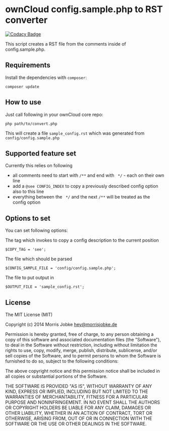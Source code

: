 # ownCloud config.sample.php to RST converter

[![Codacy Badge](https://api.codacy.com/project/badge/Grade/c5e375e4b4af47238dcb8fc234960da4)](https://www.codacy.com/app/settermjd/ownCloud-config-converter?utm_source=github.com&amp;utm_medium=referral&amp;utm_content=settermjd/ownCloud-config-converter&amp;utm_campaign=Badge_Grade)

This script creates a RST file from the comments inside of config.sample.php.

## Requirements

Install the dependencies with `composer`:

	composer update

## How to use

Just call following in your ownCloud core repo:

	php path/to/convert.php

This will create a file `sample_config.rst` which was generated from `config/config.sample.php`

## Supported feature set

Currently this relies on following

 * all comments need to start with `/**` and end with ` */` - each on their own line
 * add a `@see CONFIG_INDEX` to copy a previously described config option also to this line
 * everything between the ` */` and the next `/**` will be treated as the config option

## Options to set

You can set following options:

The tag which invokes to copy a config description to the current position

	$COPY_TAG = 'see';

The file which should be parsed

	$CONFIG_SAMPLE_FILE = 'config/config.sample.php';

The file to put output in

	$OUTPUT_FILE = 'sample_config.rst';

## License

The MIT License (MIT)

Copyright (c) 2014 Morris Jobke <hey@morrisjobke.de>

Permission is hereby granted, free of charge, to any person obtaining a copy
of this software and associated documentation files (the "Software"), to deal
in the Software without restriction, including without limitation the rights
to use, copy, modify, merge, publish, distribute, sublicense, and/or sell
copies of the Software, and to permit persons to whom the Software is
furnished to do so, subject to the following conditions:

The above copyright notice and this permission notice shall be included in all
copies or substantial portions of the Software.

THE SOFTWARE IS PROVIDED "AS IS", WITHOUT WARRANTY OF ANY KIND, EXPRESS OR
IMPLIED, INCLUDING BUT NOT LIMITED TO THE WARRANTIES OF MERCHANTABILITY,
FITNESS FOR A PARTICULAR PURPOSE AND NONINFRINGEMENT. IN NO EVENT SHALL THE
AUTHORS OR COPYRIGHT HOLDERS BE LIABLE FOR ANY CLAIM, DAMAGES OR OTHER
LIABILITY, WHETHER IN AN ACTION OF CONTRACT, TORT OR OTHERWISE, ARISING FROM,
OUT OF OR IN CONNECTION WITH THE SOFTWARE OR THE USE OR OTHER DEALINGS IN THE
SOFTWARE.
